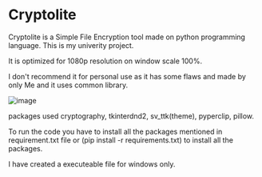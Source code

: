 # Cryptolite
Cryptolite is a Simple File Encryption tool made on python programming language. This is my univerity project.

It is optimized for 1080p resolution on window scale 100%.

I don't recommend it for personal use as it has some flaws and made by only Me and it uses common library.

![image](https://github.com/2602NAMAN/Cryptolite/assets/113130600/8cb4d036-4ac8-4afe-a89b-799e71af4fa2)

packages used cryptography, tkinterdnd2, sv_ttk(theme), pyperclip, pillow.

To run the code you have to install all the packages mentioned in requirement.txt file or (pip install -r requirements.txt) to install all the packages.

I have created a executeable file for windows only.
